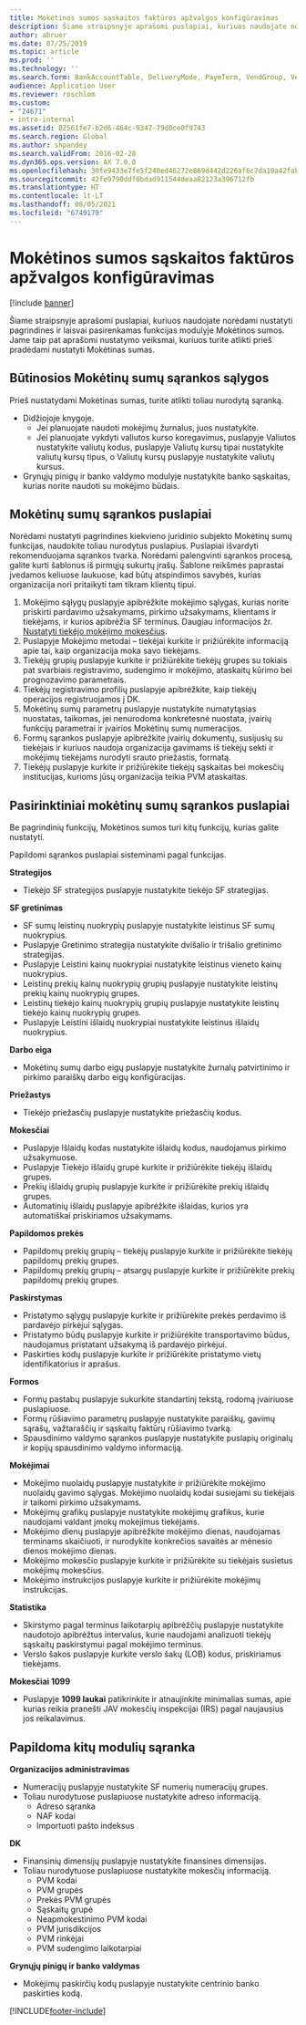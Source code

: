 ```yaml
---
title: Mokėtinos sumos sąskaitos faktūros apžvalgos konfigūravimas
description: Šiame straipsnyje aprašomi puslapiai, kuriuos naudojate norėdami nustatyti pagrindines ir laisvai pasirenkamas funkcijas modulyje Mokėtinos sumos. Jame taip pat aprašomi nustatymo veiksmai, kuriuos turite atlikti prieš pradėdami nustatyti Mokėtinas sumas.
author: abruer
ms.date: 07/25/2019
ms.topic: article
ms.prod: ''
ms.technology: ''
ms.search.form: BankAccountTable, DeliveryMode, PaymTerm, VendGroup, VendParameters, VendPaymMode, VendTable, DeliveryReason, DeliveryTerms, DestinationCode
audience: Application User
ms.reviewer: roschlom
ms.custom:
- "24671"
- intro-internal
ms.assetid: 82561fe7-b2d6-464c-9347-79d0ce0f9743
ms.search.region: Global
ms.author: shpandey
ms.search.validFrom: 2016-02-28
ms.dyn365.ops.version: AX 7.0.0
ms.openlocfilehash: 30fe9433e7fe5f240ed46272e869d442d226af6c7da19a42faba87a0baf5131b
ms.sourcegitcommit: 42fe9790ddf0bdad911544deaa82123a396712fb
ms.translationtype: HT
ms.contentlocale: lt-LT
ms.lasthandoff: 08/05/2021
ms.locfileid: "6749179"
---
```

# <a name="configure-accounts-payable-overview"></a>Mokėtinos sumos sąskaitos faktūros apžvalgos konfigūravimas

[!include [banner](../includes/banner.md)]

Šiame straipsnyje aprašomi puslapiai, kuriuos naudojate norėdami nustatyti pagrindines ir laisvai pasirenkamas funkcijas modulyje Mokėtinos sumos. Jame taip pat aprašomi nustatymo veiksmai, kuriuos turite atlikti prieš pradėdami nustatyti Mokėtinas sumas.

## <a name="prerequisites-for-accounts-payable-setup"></a>Būtinosios Mokėtinų sumų sąrankos sąlygos

Prieš nustatydami Mokėtinas sumas, turite atlikti toliau nurodytą sąranką.

-   Didžiojoje knygoje.
    -   Jei planuojate naudoti mokėjimų žurnalus, juos nustatykite.
    -   Jei planuojate vykdyti valiutos kurso koregavimus, puslapyje Valiutos nustatykite valiutų kodus, puslapyje Valiutų kursų tipai nustatykite valiutų kursų tipus, o Valiutų kursų puslapyje nustatykite valiutų kursus.
-   Grynųjų pinigų ir banko valdymo modulyje nustatykite banko sąskaitas, kurias norite naudoti su mokėjimo būdais.

## <a name="setup-pages-for-accounts-payable"></a>Mokėtinų sumų sąrankos puslapiai

Norėdami nustatyti pagrindines kiekvieno juridinio subjekto Mokėtinų sumų funkcijas, naudokite toliau nurodytus puslapius. Puslapiai išvardyti rekomenduojama sąrankos tvarka. Norėdami palengvinti sąrankos procesą, galite kurti šablonus iš pirmųjų sukurtų įrašų. Šablone reikšmės paprastai įvedamos keliuose laukuose, kad būtų atspindimos savybės, kurias organizacija nori pritaikyti tam tikram klientų tipui.
1.  Mokėjimo sąlygų puslapyje apibrėžkite mokėjimo sąlygas, kurias norite priskirti pardavimo užsakymams, pirkimo užsakymams, klientams ir tiekėjams, ir kurios apibrėžia SF terminus. Daugiau informacijos žr. [Nustatyti tiekėjo mokėjimo mokesčius](tasks/define-vendor-payment-fees.md).
2.  Puslapyje Mokėjimo metodai – tiekėjai kurkite ir prižiūrėkite informaciją apie tai, kaip organizacija moka savo tiekėjams.
3.  Tiekėjų grupių puslapyje kurkite ir prižiūrėkite tiekėjų grupes su tokiais pat svarbiais registravimo, sudengimo ir mokėjimo, ataskaitų kūrimo bei prognozavimo parametrais.
4.  Tiekėjų registravimo profilių puslapyje apibrėžkite, kaip tiekėjų operacijos registruojamos į DK.
5.  Mokėtinų sumų parametrų puslapyje nustatykite numatytąsias nuostatas, taikomas, jei nenurodoma konkretesnė nuostata, įvairių funkcijų parametrai ir įvairios Mokėtinų sumų numeracijos.
6.  Formų sąrankos puslapyje apibrėžkite įvairių dokumentų, susijusių su tiekėjais ir kuriuos naudoja organizacija gavimams iš tiekėjų sekti ir mokėjimų tiekėjams nurodyti srauto priežastis, formatą.
7.  Tiekėjų puslapyje kurkite ir prižiūrėkite tiekėjų sąskaitas bei mokesčių institucijas, kurioms jūsų organizacija teikia PVM ataskaitas.

## <a name="optional-setup-pages-for-accounts-payable"></a>Pasirinktiniai mokėtinų sumų sąrankos puslapiai
Be pagrindinių funkcijų, Mokėtinos sumos turi kitų funkcijų, kurias galite nustatyti.

Papildomi sąrankos puslapiai sisteminami pagal funkcijas.

**Strategijos**
-   Tiekėjo SF strategijos puslapyje nustatykite tiekėjo SF strategijas.

**SF gretinimas**

-   SF sumų leistinų nuokrypių puslapyje nustatykite leistinus SF sumų nuokrypius.
-   Puslapyje Gretinimo strategija nustatykite dvišalio ir trišalio gretinimo strategijas.
-   Puslapyje Leistini kainų nuokrypiai nustatykite leistinus vieneto kainų nuokrypius.
-   Leistinų prekių kainų nuokrypių grupių puslapyje nustatykite leistinų prekių kainų nuokrypių grupes.
-   Leistinų tiekėjo kainų nuokrypių grupių puslapyje nustatykite leistinų tiekėjo kainų nuokrypių grupes.
-   Puslapyje Leistini išlaidų nuokrypiai nustatykite leistinus išlaidų nuokrypius.

**Darbo eiga**

-   Mokėtinų sumų darbo eigų puslapyje nustatykite žurnalų patvirtinimo ir pirkimo paraiškų darbo eigų konfigūracijas.

**Priežastys**

-   Tiekėjo priežasčių puslapyje nustatykite priežasčių kodus.

**Mokesčiai**

-   Puslapyje Išlaidų kodas nustatykite išlaidų kodus, naudojamus pirkimo užsakymuose.
-   Puslapyje Tiekėjo išlaidų grupė kurkite ir prižiūrėkite tiekėjų išlaidų grupes.
-   Prekių išlaidų grupių puslapyje kurkite ir prižiūrėkite prekių išlaidų grupes.
-   Automatinių išlaidų puslapyje apibrėžkite išlaidas, kurios yra automatiškai priskiriamos užsakymams.

**Papildomos prekės**

-   Papildomų prekių grupių – tiekėjų puslapyje kurkite ir prižiūrėkite tiekėjų papildomų prekių grupes.
-   Papildomų prekių grupių – atsargų puslapyje kurkite ir prižiūrėkite prekių papildomų prekių grupes.

**Paskirstymas**

-   Pristatymo sąlygų puslapyje kurkite ir prižiūrėkite prekės perdavimo iš pardavėjo pirkėjui sąlygas.
-   Pristatymo būdų puslapyje kurkite ir prižiūrėkite transportavimo būdus, naudojamus pristatant užsakymą iš pardavėjo pirkėjui.
-   Paskirties kodų puslapyje kurkite ir prižiūrėkite pristatymo vietų identifikatorius ir aprašus.

**Formos**

-   Formų pastabų puslapyje sukurkite standartinį tekstą, rodomą įvairiuose puslapiuose.
-   Formų rūšiavimo parametrų puslapyje nustatykite paraiškų, gavimų sąrašų, važtaraščių ir sąskaitų faktūrų rūšiavimo tvarką.
-   Spausdinimo valdymo sąrankos puslapyje nustatykite puslapių originalų ir kopijų spausdinimo valdymo informaciją.

**Mokėjimai**

-   Mokėjimo nuolaidų puslapyje nustatykite ir prižiūrėkite mokėjimo nuolaidų gavimo sąlygas. Mokėjimo nuolaidų kodai susiejami su tiekėjais ir taikomi pirkimo užsakymams.
-   Mokėjimų grafikų puslapyje nustatykite mokėjimų grafikus, kurie naudojami valdant įmokų mokėjimus tiekėjams.
-   Mokėjimo dienų puslapyje apibrėžkite mokėjimo dienas, naudojamas terminams skaičiuoti, ir nurodykite konkrečios savaitės ar mėnesio dienos mokėjimo dienas.
-   Mokėjimo mokesčio puslapyje kurkite ir prižiūrėkite su tiekėjais susietus mokėjimų mokesčius.
-   Mokėjimo instrukcijos puslapyje kurkite ir prižiūrėkite mokėjimų instrukcijas.

**Statistika**

-   Skirstymo pagal terminus laikotarpių apibrėžčių puslapyje nustatykite naudotojo apibrėžtus intervalus, kurie naudojami analizuoti tiekėjų sąskaitų paskirstymui pagal mokėjimo terminus.
-   Verslo šakos puslapyje kurkite verslo šakų (LOB) kodus, priskiriamus tiekėjams.

**Mokesčiai 1099**

-   Puslapyje **1099 laukai** patikrinkite ir atnaujinkite minimalias sumas, apie kurias reikia pranešti JAV mokesčių inspekcijai (IRS) pagal naujausius jos reikalavimus.

## <a name="optional-setup-for-other-modules"></a>**Papildoma kitų modulių sąranka**
**Organizacijos administravimas**

-   Numeracijų puslapyje nustatykite SF numerių numeracijų grupes.
-   Toliau nurodytuose puslapiuose nustatykite adreso informaciją.
    -   Adreso sąranka
    -   NAF kodai
    -   Importuoti pašto indeksus

**DK**

-   Finansinių dimensijų puslapyje nustatykite finansines dimensijas.
-   Toliau nurodytuose puslapiuose nustatykite mokesčių informaciją.
    -   PVM kodai
    -   PVM grupės
    -   Prekės PVM grupės
    -   Sąskaitų grupė
    -   Neapmokestinimo PVM kodai
    -   PVM jurisdikcijos
    -   PVM rinkėjai
    -   PVM sudengimo laikotarpiai

**Grynųjų pinigų ir banko valdymas**

-   Mokėjimų paskirčių kodų puslapyje nustatykite centrinio banko paskirties kodą.







[!INCLUDE[footer-include](../../includes/footer-banner.md)]